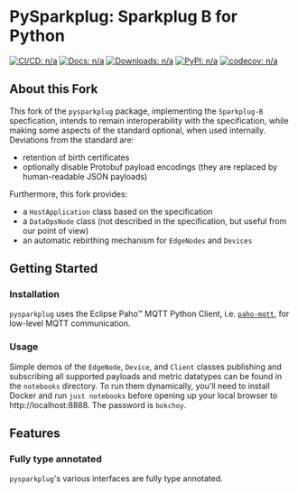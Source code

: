 # **PySparkplug**: Sparkplug B for Python

[![CI/CD: n/a](https://github.com/matteosox/pysparkplug/actions/workflows/cicd.yaml/badge.svg)](https://github.com/matteosox/pysparkplug/actions/workflows/cicd.yaml)
[![Docs: n/a](https://readthedocs.org/projects/pysparkplug/badge/?version=stable)](https://pysparkplug.mattefay.com)
[![Downloads: n/a](https://static.pepy.tech/personalized-badge/pysparkplug?period=total&units=none&left_color=grey&right_color=blue&left_text=Downloads)](https://pepy.tech/project/pysparkplug)
[![PyPI: n/a](https://img.shields.io/badge/dynamic/json?color=blueviolet&label=PyPI&query=%24.info.version&url=https%3A%2F%2Fpypi.org%2Fpypi%2Fpysparkplug%2Fjson)](https://pypi.org/project/pysparkplug/)
[![codecov: n/a](https://codecov.io/gh/matteosox/pysparkplug/branch/main/graph/badge.svg?token=8VKKDG9SMZ)](https://codecov.io/gh/matteosox/pysparkplug)

## About this Fork

This fork of the `pysparkplug` package, implementing the `Sparkplug-B` specfication, intends to remain interoperability with the specification, while making some aspects of the standard optional, when used internally. Deviations from the standard are:

- retention of birth certificates
- optionally disable Protobuf payload encodings (they are replaced by human-readable JSON payloads)

Furthermore, this fork provides:

- a `HostApplication` class based on the specification
- a `DataOpsNode` class (not described in the specification, but useful from our point of view)
- an automatic rebirthing mechanism for `EdgeNodes` and `Devices`

## Getting Started

### Installation

`pysparkplug` uses the Eclipse Paho™ MQTT Python Client, i.e. [`paho-mqtt`](https://github.com/eclipse/paho.mqtt.python), for low-level MQTT communication.

### Usage

Simple demos of the `EdgeNode`, `Device`, and `Client` classes publishing and subscribing all supported payloads and metric datatypes can be found in the `notebooks` directory. To run them dynamically, you'll need to install Docker and run `just notebooks` before opening up your local browser to http://localhost:8888. The password is `bokchoy`.

## Features

### Fully type annotated

`pysparkplug`'s various interfaces are fully type annotated.
